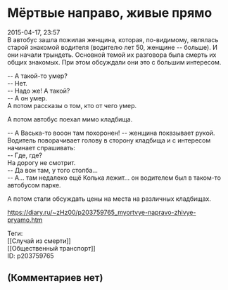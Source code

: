 Мёртвые направо, живые прямо
============================

  
2015-04-17, 23:57  
 В автобус зашла пожилая женщина, которая, по-видимому, являлась старой знакомой водителя (водителю лет 50, женщине -- больше). И они начали трындеть. Основной темой их разговора была смерть их общих знакомых. При этом обсуждали они это с большим интересом.   
   
 -- А такой-то умер?   
 -- Нет.   
 -- Надо же! А такой?   
 -- А он умер.   
 А потом рассказы о том, кто от чего умер.   
   
 А потом автобус поехал мимо кладбища.   
   
 -- А Васька-то вооон там похоронен! -- женщина показывает рукой.   
 Водитель поворачивает голову в сторону кладбища и с интересом начинает спрашивать:   
 -- Где, где?   
 На дорогу не смотрит.   
 -- Да вон там, у того столба...   
 -- А... там недалеко ещё Колька лежит... он водителем был в таком-то автобусом парке.   
   
 А потом стали обсуждать цены на места на различных кладбищах.   
  
<https://diary.ru/~zHz00/p203759765_myortvye-napravo-zhivye-pryamo.htm>  
  
Теги:  
[[Случай из смерти]]  
[[Общественный транспорт]]  
ID: p203759765  


(Комментариев нет)
------------------